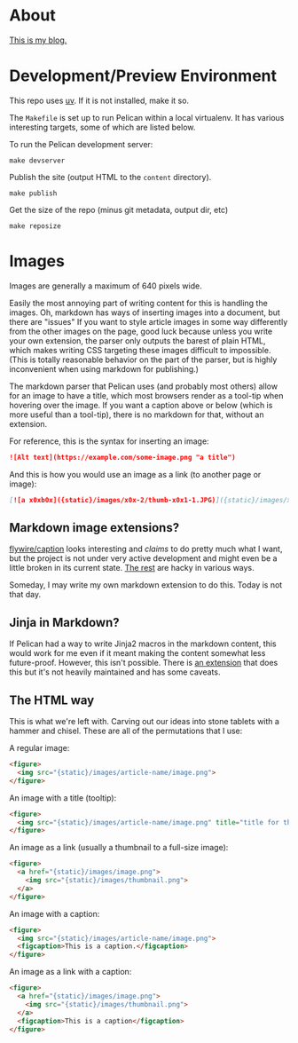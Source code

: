 # About

[This is my blog.](https://blog.bityard.net/)

# Development/Preview Environment

This repo uses [uv](https://docs.astral.sh/). If it is not installed, make it
so.

The `Makefile` is set up to run Pelican within a local virtualenv. It has
various interesting targets, some of which are listed below.

To run the Pelican development server:

```
make devserver
```

Publish the site (output HTML to the `content` directory).

```
make publish
```

Get the size of the repo (minus git metadata, output dir, etc)

```
make reposize
```

# Images

Images are generally a maximum of 640 pixels wide.

Easily the most annoying part of writing content for this is handling the images. Oh, markdown has ways of inserting images into a document, but there are "issues" If you want to style article images in some way differently from the other images on the page, good luck because unless you write your own extension, the parser only outputs the barest of plain HTML, which makes writing CSS targeting these images difficult to impossible. (This is totally reasonable behavior on the part of the parser, but is highly inconvenient when using markdown for publishing.)

The markdown parser that Pelican uses (and probably most others) allow for an image to have a title, which most browsers render as a tool-tip when hovering over the image. If you want a caption above or below (which is more useful than a tool-tip), there is no markdown for that, without an extension.

For reference, this is the syntax for inserting an image:

```md
![Alt text](https://example.com/some-image.png "a title")
```

And this is how you would use an image as a link (to another page or image):

```md
[![a x0xb0x]({static}/images/x0x-2/thumb-x0x1-1.JPG)]({static}/images/x0x-2/x0x1-1.JPG "x0xb0x r0x ur s0x")
```

## Markdown image extensions?

[flywire/caption](https://github.com/flywire/caption) looks interesting and _claims_ to do pretty much what I want, but the project is not under very active development and might even be a little broken in its current state. [The rest](https://github.com/Python-Markdown/markdown/wiki/Third-Party-Extensions) are hacky in various ways.

Someday, I may write my own markdown extension to do this. Today is not that day.

## Jinja in Markdown?

If Pelican had a way to write Jinja2 macros in the markdown content, this would work for me even if it meant making the content somewhat less future-proof. However, this isn't possible. There is [an extension](https://github.com/pelican-plugins/jinja2content) that does this but it's not heavily maintained and has some caveats.

## The HTML way

This is what we're left with. Carving out our ideas into stone tablets with a hammer and chisel. These are all of the permutations that I use:

A regular image:

```html
<figure>
  <img src="{static}/images/article-name/image.png">
</figure>
```

An image with a title (tooltip):

```html
<figure>
  <img src="{static}/images/article-name/image.png" title="title for the image">
</figure>
```

An image as a link (usually a thumbnail to a full-size image):

```html
<figure>
  <a href="{static}/images/image.png">
    <img src="{static}/images/thumbnail.png">
  </a>
</figure>
```

An image with a caption:

```html
<figure>
  <img src="{static}/images/article-name/image.png">
  <figcaption>This is a caption.</figcaption>
</figure>
```

An image as a link with a caption:

```html
<figure>
  <a href="{static}/images/image.png">
    <img src="{static}/images/thumbnail.png">
  </a>
  <figcaption>This is a caption</figcaption>
</figure>
```
